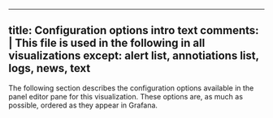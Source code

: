 -----

## title: Configuration options intro text comments: | This file is used in the following in all visualizations except: alert list, annotiations list, logs, news, text

The following section describes the configuration options available in the panel editor pane for this visualization. These options are, as much as possible, ordered as they appear in Grafana.
